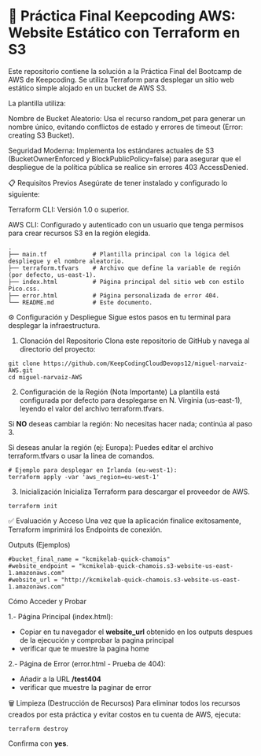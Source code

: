 # 🚀 Práctica Final Keepcoding AWS: Website Estático con Terraform en S3
Este repositorio contiene la solución a la Práctica Final del Bootcamp de AWS de Keepcoding. Se utiliza Terraform para desplegar un sitio web estático simple alojado en un bucket de AWS S3.

La plantilla utiliza:

Nombre de Bucket Aleatorio: Usa el recurso random_pet para generar un nombre único, evitando conflictos de estado y errores de timeout (Error: creating S3 Bucket).

Seguridad Moderna: Implementa los estándares actuales de S3 (BucketOwnerEnforced y BlockPublicPolicy=false) para asegurar que el despliegue de la política pública se realice sin errores 403 AccessDenied.

📋 Requisitos Previos
Asegúrate de tener instalado y configurado lo siguiente:

Terraform CLI: Versión 1.0 o superior.

AWS CLI: Configurado y autenticado con un usuario que tenga permisos para crear recursos S3 en la región elegida.

````
.
├── main.tf             # Plantilla principal con la lógica del despliegue y el nombre aleatorio.
├── terraform.tfvars    # Archivo que define la variable de región (por defecto, us-east-1).
├── index.html          # Página principal del sitio web con estilo Pico.css.
├── error.html          # Página personalizada de error 404.
└── README.md           # Este documento.
````

⚙️ Configuración y Despliegue
Sigue estos pasos en tu terminal para desplegar la infraestructura.

1. Clonación del Repositorio
Clona este repositorio de GitHub y navega al directorio del proyecto:

````
git clone https://github.com/KeepCodingCloudDevops12/miguel-narvaiz-AWS.git
cd miguel-narvaiz-AWS
````

2. Configuración de la Región (Nota Importante)
La plantilla está configurada por defecto para desplegarse en N. Virginia (us-east-1), leyendo el valor del archivo terraform.tfvars.

Si **NO** deseas cambiar la región: No necesitas hacer nada; continúa al paso 3.

Si deseas anular la región (ej: Europa): Puedes editar el archivo terraform.tfvars o usar la línea de comandos.

````
# Ejemplo para desplegar en Irlanda (eu-west-1):
terraform apply -var 'aws_region=eu-west-1'
````

3. Inicialización
Inicializa Terraform para descargar el proveedor de AWS.

````
terraform init
````
✅ Evaluación y Acceso
Una vez que la aplicación finalice exitosamente, Terraform imprimirá los Endpoints de conexión.

Outputs (Ejemplos)
````
#bucket_final_name = "kcmikelab-quick-chamois"
#website_endpoint = "kcmikelab-quick-chamois.s3-website-us-east-1.amazonaws.com"
#website_url = "http://kcmikelab-quick-chamois.s3-website-us-east-1.amazonaws.com"
````
Cómo Acceder y Probar

1.- Página Principal (index.html):
 + Copiar en tu navegador el **website_url** obtenido en los outputs despues de la ejecución y comprobar la pagina principal
 + verificar que te muestre la pagina home 

2.- Página de Error (error.html - Prueba de 404):
 + Añadir a la URL **/test404**
 + verificar que muestre la paginar de error


🗑️ Limpieza (Destrucción de Recursos)
Para eliminar todos los recursos creados por esta práctica y evitar costos en tu cuenta de AWS, ejecuta:

````
terraform destroy
````
Confirma con **yes**.
